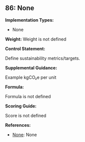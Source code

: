 ## 86: None

**Implementation Types:**
 
- None

**Weight:** Weight is not defined

**Control Statement:**

Define sustainability metrics/targets.

**Supplemental Guidance:**

Example kgCO₂e per unit

**Formula:**

Formula is not defined

**Scoring Guide:**

Score is not defined

**References:**

- [None](None): None